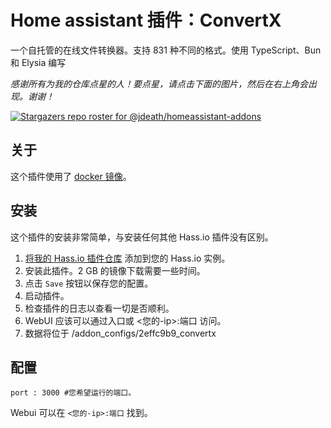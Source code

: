 # Home assistant 插件：ConvertX

一个自托管的在线文件转换器。支持 831 种不同的格式。使用 TypeScript、Bun 和 Elysia 编写

_感谢所有为我的仓库点星的人！要点星，请点击下面的图片，然后在右上角会出现。谢谢！_

[![Stargazers repo roster for @jdeath/homeassistant-addons](https://reporoster.com/stars/jdeath/homeassistant-addons)](https://github.com/jdeath/homeassistant-addons/stargazers)

## 关于

这个插件使用了 [docker 镜像](https://github.com/C4illin/ConvertX)。

## 安装

这个插件的安装非常简单，与安装任何其他 Hass.io 插件没有区别。

1. [将我的 Hass.io 插件仓库][repository] 添加到您的 Hass.io 实例。
1. 安装此插件。2 GB 的镜像下载需要一些时间。
1. 点击 `Save` 按钮以保存您的配置。
1. 启动插件。
1. 检查插件的日志以查看一切是否顺利。
1. WebUI 应该可以通过入口或 <您的-ip>:端口 访问。
1. 数据将位于 /addon_configs/2effc9b9_convertx
## 配置

```
port : 3000 #您希望运行的端口。
```

Webui 可以在 `<您的-ip>:端口` 找到。

[repository]: https://github.com/jdeath/homeassistant-addons